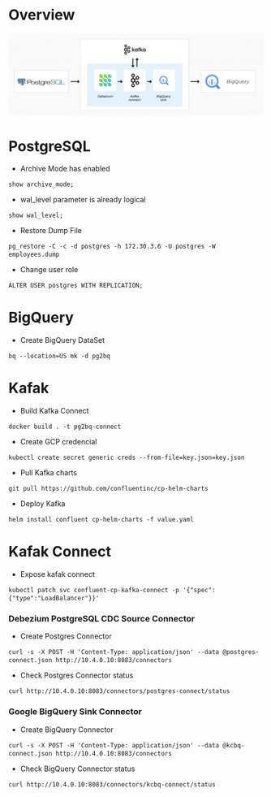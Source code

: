 # Overview

![overview](images/overview.JPG)

# PostgreSQL

- Archive Mode has enabled
```
show archive_mode;
```

- wal_level parameter is already logical
```
show wal_level;
```

- Restore Dump File
```
pg_restore -C -c -d postgres -h 172.30.3.6 -U postgres -W employees.dump
```

- Change user role
```
ALTER USER postgres WITH REPLICATION;
```

# BigQuery

- Create BigQuery DataSet
```
bq --location=US mk -d pg2bq
```

# Kafak

- Build Kafka Connect
```
docker build . -t pg2bq-connect
```

- Create GCP credencial
```
kubectl create secret generic creds --from-file=key.json=key.json
```

- Pull Kafka charts
```
git pull https://github.com/confluentinc/cp-helm-charts
```

- Deploy Kafka 
```
helm install confluent cp-helm-charts -f value.yaml
```

# Kafak Connect

- Expose kafak connect
```
kubectl patch svc confluent-cp-kafka-connect -p '{"spec":{"type":"LoadBalancer"}}'
```

### Debezium PostgreSQL CDC Source Connector

- Create Postgres Connector
```
curl -s -X POST -H 'Content-Type: application/json' --data @postgres-connect.json http://10.4.0.10:8083/connectors
```

- Check Postgres Connector status
```
curl http://10.4.0.10:8083/connectors/postgres-connect/status
```

### Google BigQuery Sink Connector

- Create BigQuery Connector
```
curl -s -X POST -H 'Content-Type: application/json' --data @kcbq-connect.json http://10.4.0.10:8083/connectors
```

- Check BigQuery Connector status
```
curl http://10.4.0.10:8083/connectors/kcbq-connect/status
```